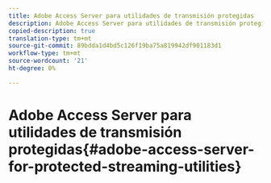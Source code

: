 ```yaml
---
title: Adobe Access Server para utilidades de transmisión protegidas
description: Adobe Access Server para utilidades de transmisión protegidas
copied-description: true
translation-type: tm+mt
source-git-commit: 89bdda1d4bd5c126f19ba75a819942df901183d1
workflow-type: tm+mt
source-wordcount: '21'
ht-degree: 0%

---
```



# Adobe Access Server para utilidades de transmisión protegidas{#adobe-access-server-for-protected-streaming-utilities}

